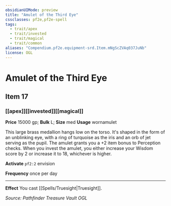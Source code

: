```yaml
---
obsidianUIMode: preview
title: "Amulet of the Third Eye"
cssclasses: pf2e,pf2e-spell
tags:
  - trait/apex
  - trait/invested
  - trait/magical
  - trait/common
aliases: "Compendium.pf2e.equipment-srd.Item.mNgScZVAq037JuNb"
license: OGL
---
```

# Amulet of the Third Eye
## Item 17
### [[apex]][[invested]][[magical]]


**Price** 15000 gp; 
**Bulk** L; **Size** med
**Usage** wornamulet

This large brass medallion hangs low on the torso. It's shaped in the form of an unblinking eye, with a ring of turquoise as the iris and an orb of jet serving as the pupil. The amulet grants you a +2 item bonus to Perception checks. When you invest the amulet, you either increase your Wisdom score by 2 or increase it to 18, whichever is higher.

**Activate** `pf2:2` envision

**Frequency** once per day

* * *

**Effect** You cast [[Spells/Truesight|Truesight]].

*Source: Pathfinder Treasure Vault*
*OGL*